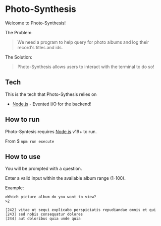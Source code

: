 # Photo-Synthesis

Welcome to Photo-Synthesis!

The Problem:

> We need a program to help query for photo albums and log their record's titles and ids.

The Solution:

> Photo-Synthesis allows users to interact with the terminal to do so!

## Tech

This is the tech that Photo-Sythesis relies on

- [Node.js](https://nodejs.org/en/) - Evented I/O for the backend!

## How to run

Photo-Syntesis requires [Node.js](https://nodejs.org/) v19+ to run.

From 
$ `npm run execute`

## How to use

You will be prompted with a question.

Enter a valid input within the available album range (1-100).

Example:

    >Which picture album do you want to view?
    >2

    [242] vitae ut sequi explicabo perspiciatis repudiandae omnis et qui
    [243] sed nobis consequatur dolores
    [244] aut doloribus quia unde quia

